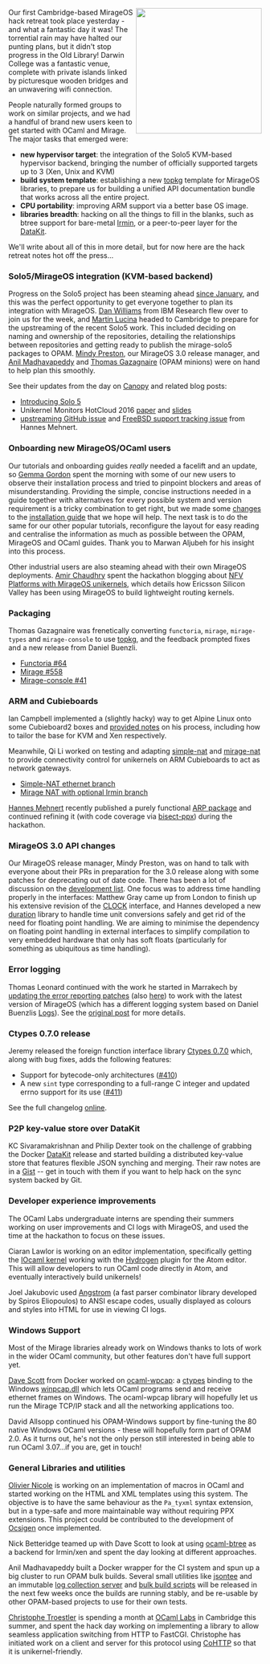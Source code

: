 <a href="https://www.flickr.com/photos/138528518@N02/sets/72157671241464475"><img src="/graphics/cambridge2016-hackathon.jpg" align="right" width="250px" /></a>
Our first Cambridge-based MirageOS hack retreat took place yesterday - and what a fantastic day it was! The torrential rain may have halted our punting plans, but it didn't stop progress in the Old Library! Darwin College was a fantastic venue, complete with private islands linked by picturesque wooden bridges and an unwavering wifi connection.

People naturally formed groups to work on similar projects, and we had a handful of brand new users keen to get started with OCaml and Mirage.  The major tasks that emerged were:

- __new hypervisor target__: the integration of the Solo5 KVM-based hypervisor backend, bringing the number of officially supported targets up to 3 (Xen, Unix and KVM)
- __build system template__: establishing a new [topkg](TODO)  template for MirageOS libraries, to prepare us for building a unified API documentation bundle that works across all the entire project.
- __CPU portability__: improving ARM support via a better base OS image.
- __libraries breadth__: hacking on all the things to fill in the blanks, such as btree support for bare-metal [Irmin](https://github.com/mirage/irmin), or a peer-to-peer layer for the [DataKit](https://github.com/docker/datakit).

We'll write about all of this in more detail, but for now here are the hack retreat notes hot off the press...

### Solo5/MirageOS integration (KVM-based backend)

Progress on the Solo5 project has been steaming ahead [since January](https://mirage.io/blog/introducing-solo5), and this was the perfect opportunity to get everyone together to plan its integration with MirageOS. [Dan Williams](http://researcher.ibm.com/researcher/view.php?person=us-djwillia) from IBM Research flew over to join us for the week, and [Martin Lucina](https://github.com/mato) headed to Cambridge to prepare for the upstreaming of the recent Solo5 work. This included deciding on naming and ownership of the repositories, detailing the relationships between repositories and getting ready to publish the mirage-solo5 packages to OPAM. [Mindy Preston](http://somerandomidiot.com), our MirageOS 3.0 release manager, and [Anil Madhavapeddy](http://anil.recoil.org) and [Thomas Gazagnaire](http://gazagnaire.org) (OPAM minions) were on hand to help plan this smoothly.

See their updates from the day on [Canopy](http://canopy.mirage.io/Posts/Solo5) and related blog posts:

* [Introducing Solo 5](https://mirage.io/blog/introducing-solo5)
* Unikernel Monitors HotCloud 2016 [paper](https://www.usenix.org/system/files/conference/hotcloud16/hotcloud16_williams.pdf) and [slides](https://www.usenix.org/sites/default/files/conference/protected-files/hotcloud16_slides_williams.pdf)
* [upstreaming GitHub issue](https://github.com/Solo5/solo5/issues/36) and [FreeBSD support tracking issue](https://github.com/Solo5/solo5/issues/61) from Hannes Mehnert.

### Onboarding new MirageOS/OCaml users

Our tutorials and onboarding guides _really_ needed a facelift and an update, so [Gemma Gordon](https://ocaml.io/w/User:GemmaG) spent the morning with some of our new users to observe their installation process and tried to pinpoint blockers and areas of misunderstanding. Providing the simple, concise instructions needed in a guide together with alternatives for every possible system and version requirement is a tricky combination to get right, but we made some [changes](https://github.com/mirage/mirage-www/pull/468) to the [installation guide](https://mirage.io/wiki/install) that we hope will help. The next task is to do the same for our other popular tutorials, reconfigure the layout for easy reading and centralise the information as much as possible between the OPAM, MirageOS and OCaml guides. Thank you to Marwan Aljubeh for his insight into this process.

Other industrial users are also steaming ahead with their own MirageOS deployments. [Amir Chaudhry](http://amirchaudhry.com) spent the hackathon blogging about [NFV Platforms with MirageOS unikernels](http://unikernel.org/blog/2016/unikernel-nfv-platform), which details how Ericsson Silicon Valley has been using MirageOS to build lightweight routing kernels.

### Packaging

Thomas Gazagnaire was frenetically converting `functoria`, `mirage`, `mirage-types` and `mirage-console` to use [topkg](https://github.com/dbuenzli/topkg), and the feedback prompted fixes and a new release from Daniel Buenzli.

* [Functoria #64](https://github.com/mirage/functoria/pull/64)
* [Mirage #558](https://github.com/mirage/mirage/pull/558)
* [Mirage-console #41](https://github.com/mirage/mirage-console/pull/41)

### ARM and Cubieboards

Ian Campbell implemented a (slightly hacky) way to get Alpine Linux onto some Cubieboard2 boxes and [provided notes](https://gist.github.com/ijc25/612b8b7975e9461c3584b1402df2cb34) on his process, including how to tailor the base for KVM and Xen respectively.

Meanwhile, Qi Li worked on testing and adapting [simple-nat](https://github.com/yomimono/simple-nat) and [mirage-nat](https://github.com/yomimono/mirage-nat) to provide connectivity control for unikernels on ARM Cubieboards to act as network gateways.

* [Simple-NAT ethernet branch](https://github.com/yomimono/simple-nat/tree/ethernet-level-no-irmin)
* [Mirage NAT with optional Irmin branch](https://github.com/yomimono/mirage-nat/tree/depopt_irmin)

[Hannes Mehnert](https://www.cl.cam.ac.uk/~hm519/) recently published a purely functional [ARP package](https://github.com/hannesm/arp) and continued refining it (with code coverage via [bisect-ppx](https://github.com/aantron/bisect_ppx)) during the hackathon.

### MirageOS 3.0 API changes
 
Our MirageOS release manager, Mindy Preston, was on hand to talk with everyone about their PRs in preparation for the 3.0 release along with some patches for deprecating out of date code.  There has been a lot of discussion on the [development list](https://lists.xenproject.org/archives/html/mirageos-devel/2016-07/msg00000.html).  One focus was to address time handling properly in the interfaces: Matthew Gray came up from London to finish up his extensive revision of the [CLOCK](https://github.com/mirage/mirage/issues/442) interface, and Hannes developed a new [duration](https://github.com/hannesm/duration) library to handle time unit conversions safely and get rid of the need for floating point handling.  We are aiming to minimise the dependency on floating point handling in external interfaces to simplify compilation to very embedded hardware that only has soft floats (particularly for something as ubiquitous as time handling).

### Error logging

Thomas Leonard continued with the work he started in Marrakech by [updating the error reporting patches](https://github.com/mirage/functoria/pull/55) (also [here](https://github.com/mirage/mirage-dev/pull/107)) to work with the latest version of MirageOS (which has a different logging system based on Daniel Buenzlis [Logs](http://erratique.ch/software/logs)). See the [original post](http://canopy.mirage.io/Posts/Errors) for more details.

### Ctypes 0.7.0 release

Jeremy released the foreign function interface library [Ctypes 0.7.0](https://github.com/ocamllabs/ocaml-ctypes/releases/tag/0.7.0) which, along with bug fixes, adds the following features:

* Support for bytecode-only architectures ([#410](https://github.com/ocamllabs/ocaml-ctypes/issues/410))
* A new `sint` type corresponding to a full-range C integer and updated errno support for its use ([#411](https://github.com/ocamllabs/ocaml-ctypes/issues/411))

See the full changelog [online](https://github.com/ocamllabs/ocaml-ctypes/blob/master/CHANGES.md).

### P2P key-value store over DataKit

KC Sivaramakrishnan and Philip Dexter took on the challenge of grabbing the Docker [DataKit](https://github.com/docker/datakit) release and started building a distributed key-value store that features flexible JSON synching and merging.  Their raw notes are in a [Gist](https://gist.github.com/kayceesrk/d3edb2da0aa9a3d40e9e3f838b67bd1a) -- get in touch with them if you want to help hack on the sync system backed by Git.

### Developer experience improvements

The OCaml Labs undergraduate interns are spending their summers working on user improvements and CI logs with MirageOS, and used the time at the hackathon to focus on these issues.

Ciaran Lawlor is working on an editor implementation, specifically getting the [IOcaml kernel](https://github.com/andrewray/iocaml) working with the [Hydrogen](https://github.com/nteract/hydrogen) plugin for the Atom editor. This will allow developers to run OCaml code directly in Atom, and eventually interactively build unikernels!

Joel Jakubovic used [Angstrom](https://github.com/inhabitedtype/angstrom) (a fast parser combinator library developed by Spiros Eliopoulos) to ANSI escape codes, usually displayed as colours and styles into HTML for use in viewing CI logs.

### Windows Support

Most of the Mirage libraries already work on Windows thanks to lots of work in the wider OCaml community, but other features don't have full support yet.

[Dave Scott](http://dave.recoil.org) from Docker worked on [ocaml-wpcap](https://github.com/djs55/ocaml-wpcap): a [ctypes](https://github.com/ocamllabs/ocaml-ctypes) binding to the Windows [winpcap.dll](http://www.winpcap.org) which lets OCaml programs send and receive ethernet frames on Windows. The ocaml-wpcap library will hopefully let us run the Mirage TCP/IP stack and all the networking applications too.

David Allsopp continued his OPAM-Windows support by fine-tuning the 80 native Windows OCaml versions - these will hopefully form part of OPAM 2.0. As it turns out, he's not the only person still interested in being able to run OCaml 3.07...if you are, get in touch!

### General Libraries and utilities

[Olivier Nicole](https://github.com/OlivierNicole) is working on an implementation of macros in OCaml and started working on the
HTML and XML templates using this system. The objective is to have the same
behaviour as the `Pa_tyxml` syntax extension, but in a type-safe and more
maintainable way without requiring PPX extensions. This project could be
contributed to the development of [Ocsigen](http://ocsigen.org) once implemented.

Nick Betteridge teamed up with Dave Scott to look at using
[ocaml-btree](https://github.com/djs55/ocaml-btree) as a backend for Irmin/xen
and spent the day looking at different approaches.

Anil Madhavapeddy built a Docker wrapper for the CI system and spun up a big cluster
to run OPAM bulk builds.  Several small utilities like [jsontee](https://github.com/avsm/jsontee) and
an immutable [log collection server](https://github.com/avsm/opam-log-server) and
[bulk build scripts](https://github.com/avsm/opam-bulk-builder) will be released in the
next few weeks once the builds are running stably, and be re-usable by other OPAM-based
projects to use for their own tests.

[Christophe Troestler](https://github.com/Chris00) is spending a month at
[OCaml Labs](https://ocaml.io) in Cambridge this summer, and spent the hack day
working on implementing a library to allow seamless application switching from
HTTP to FastCGI. Christophe has initiated work on a client and server for this
protocol using [CoHTTP](https://github.com/mirage/ocaml-cohttp) so that it is
unikernel-friendly.

